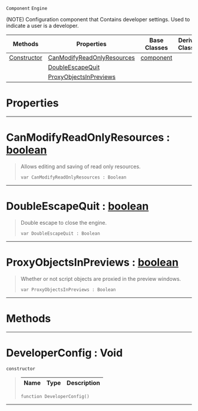  `Component` `Engine`



(NOTE) Configuration component that Contains developer settings. Used to indicate a user is a developer.

|Methods|Properties|Base Classes|Derived Classes|
|---|---|---|---|
|[ Constructor](https://github.com/PlasmaEngine/PlasmaDocs/blob/master/code_reference/class_reference/developerconfig.markdown#developerconfig-void)|[ CanModifyReadOnlyResources](https://github.com/PlasmaEngine/PlasmaDocs/blob/master/code_reference/class_reference/developerconfig.markdown#canmodifyreadonlyresourc)|[component](https://github.com/PlasmaEngine/PlasmaDocs/blob/master/code_reference/class_reference/component.markdown)| |
| |[ DoubleEscapeQuit](https://github.com/PlasmaEngine/PlasmaDocs/blob/master/code_reference/class_reference/developerconfig.markdown#doubleescapequit-plasma-en)| | |
| |[ ProxyObjectsInPreviews](https://github.com/PlasmaEngine/PlasmaDocs/blob/master/code_reference/class_reference/developerconfig.markdown#proxyobjectsinpreviews-z)| | |


 #  Properties


---  
 #  CanModifyReadOnlyResources : [boolean](https://github.com/PlasmaEngine/PlasmaDocs/blob/master/code_reference/lightning_base_types/boolean.markdown)

> Allows editing and saving of read only resources.
> ``` lang=cpp, name=Lightning
> var CanModifyReadOnlyResources : Boolean


---  
 #  DoubleEscapeQuit : [boolean](https://github.com/PlasmaEngine/PlasmaDocs/blob/master/code_reference/lightning_base_types/boolean.markdown)

> Double escape to close the engine.
> ``` lang=cpp, name=Lightning
> var DoubleEscapeQuit : Boolean


---  
 #  ProxyObjectsInPreviews : [boolean](https://github.com/PlasmaEngine/PlasmaDocs/blob/master/code_reference/lightning_base_types/boolean.markdown)

> Whether or not script objects are proxied in the preview windows.
> ``` lang=cpp, name=Lightning
> var ProxyObjectsInPreviews : Boolean


---  
 #  Methods


---  
 #  DeveloperConfig : Void

 `constructor`

> 
> |Name|Type|Description|
> |---|---|---|
> ``` lang=cpp, name=Lightning
> function DeveloperConfig()
> ``` 


---  
 

 